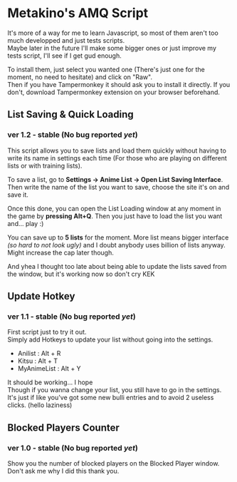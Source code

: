 # Metakino's AMQ Script
It's more of a way for me to learn Javascript, so most of them aren't too much developped and just tests scripts.  
Maybe later in the future I'll make some bigger ones or just improve my tests script, I'll see if I get gud enough.

To install them, just select you wanted one (There's just one for the moment, no need to hesitate) and click on "Raw".  
Then if you have Tampermonkey it should ask you to install it directly. If you don't, download Tampermonkey extension on your browser beforehand.


## List Saving & Quick Loading

### ver 1.2 - stable (No bug reported *yet*)
 
This script allows you to save lists and load them quickly without having to write its name in settings each time (For those who are playing on different lists or with training lists).

To save a list, go to **Settings -> Anime List -> Open List Saving Interface**. Then write the name of the list you want to save, choose the site it's on and save it.

Once this done, you can open the List Loading window at any moment in the game by **pressing Alt+Q**. Then you just have to load the list you want and... play :)

You can save up to **5 lists** for the moment. More list means bigger interface *(so hard to not look ugly)* and I doubt anybody uses billion of lists anyway. Might increase the cap later though.

And yhea I thought too late about being able to update the lists saved from the window, but it's working now so don't cry KEK


## Update Hotkey

### ver 1.1 - stable (No bug reported *yet*)

First script just to try it out.  
Simply add Hotkeys to update your list without going into the settings.

- Anilist : Alt + R
- Kitsu : Alt + T
- MyAnimeList : Alt + Y

It should be working... I hope    
Though if you wanna change your list, you still have to go in the settings. It's just if like you've got some new bulli entries and to avoid 2 useless clicks. (hello laziness)


## Blocked Players Counter

### ver 1.0 - stable (No bug reported *yet*)

Show you the number of blocked players on the Blocked Player window.
Don't ask me why I did this thank you.
